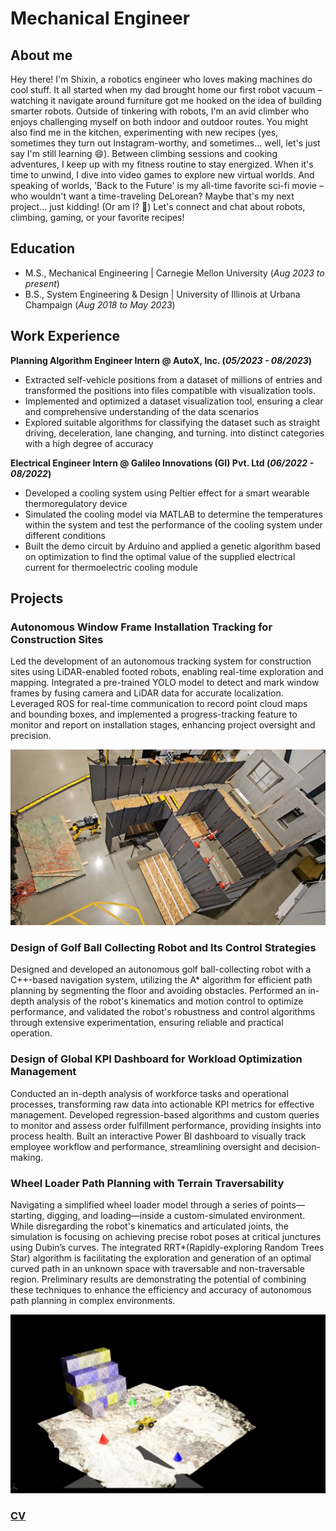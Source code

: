 # Mechanical Engineer

## About me	
Hey there! I'm Shixin, a robotics engineer who loves making machines do cool stuff. It all started when my dad brought home our first robot vacuum – watching it navigate around furniture got me hooked on the idea of building smarter robots.
Outside of tinkering with robots, I'm an avid climber who enjoys challenging myself on both indoor and outdoor routes. You might also find me in the kitchen, experimenting with new recipes (yes, sometimes they turn out Instagram-worthy, and sometimes... well, let's just say I'm still learning 😄). Between climbing sessions and cooking adventures, I keep up with my fitness routine to stay energized.
When it's time to unwind, I dive into video games to explore new virtual worlds. And speaking of worlds, 'Back to the Future' is my all-time favorite sci-fi movie – who wouldn't want a time-traveling DeLorean? Maybe that's my next project... just kidding! (Or am I? 🤔)
Let's connect and chat about robots, climbing, gaming, or your favorite recipes!

## Education						       		
- M.S., Mechanical Engineering	| Carnegie Mellon University (_Aug 2023 to present_)	 			        		
- B.S., System Engineering & Design | University of Illinois at Urbana Champaign (_Aug 2018 to May 2023_)

## Work Experience
**Planning Algorithm Engineer Intern @ AutoX, Inc. (_05/2023 - 08/2023_)**
- Extracted self-vehicle positions from a dataset of millions of entries and transformed the positions into files compatible with visualization tools.
- Implemented and optimized a dataset visualization tool, ensuring a clear and comprehensive understanding of the data scenarios
- Explored suitable algorithms for classifying the dataset such as straight driving, deceleration, lane changing, and turning. into distinct categories with a high degree of accuracy

**Electrical Engineer Intern @ Galileo Innovations (GI) Pvt. Ltd (_06/2022 - 08/2022_)**
- Developed a cooling system using Peltier effect for a smart wearable thermoregulatory device
- Simulated the cooling model via MATLAB to determine the temperatures within the system and test the performance of the cooling system under different conditions
- Built the demo circuit by Arduino and applied a genetic algorithm based on optimization to find the optimal value of the supplied electrical current for thermoelectric cooling module

## Projects
### Autonomous Window Frame Installation Tracking for Construction Sites

Led the development of an autonomous tracking system for construction sites using LiDAR-enabled footed robots, enabling real-time exploration and mapping. Integrated a pre-trained YOLO model to detect and mark window frames by fusing camera and LiDAR data for accurate localization. Leveraged ROS for real-time communication to record point cloud maps and bounding boxes, and implemented a progress-tracking feature to monitor and report on installation stages, enhancing project oversight and precision.

![Robot running in construction cite detect window frame](/assets/img/window_frame.png)

### Design of Golf Ball Collecting Robot and Its Control Strategies
Designed and developed an autonomous golf ball-collecting robot with a C++-based navigation system, utilizing the A* algorithm for efficient path planning by segmenting the floor and avoiding obstacles. Performed an in-depth analysis of the robot's kinematics and motion control to optimize performance, and validated the robot's robustness and control algorithms through extensive experimentation, ensuring reliable and practical operation.

### Design of Global KPI Dashboard for Workload Optimization Management

Conducted an in-depth analysis of workforce tasks and operational processes, transforming raw data into actionable KPI metrics for effective management. Developed regression-based algorithms and custom queries to monitor and assess order fulfillment performance, providing insights into process health. Built an interactive Power BI dashboard to visually track employee workflow and performance, streamlining oversight and decision-making.

### Wheel Loader Path Planning with Terrain Traversability

Navigating a simplified wheel loader model through a series of points—starting, digging, and loading—inside a custom-simulated environment. While disregarding the robot's kinematics and articulated joints, the simulation is focusing on achieving precise robot poses at critical junctures using Dubin’s curves. The integrated RRT*(Rapidly-exploring Random Trees Star) algorithm is facilitating the exploration and generation of an optimal curved path in an unknown space with traversable and non-traversable region. Preliminary results are demonstrating the potential of combining these techniques to enhance the efficiency and accuracy of autonomous path planning in complex environments.

![Wheel loader running in simulator](/assets/img/wheel_loader.png)

### [CV](https://drive.google.com/file/d/10xVnKcDR0KVW9Z-nGKRKBPwRtFaM1yND/view?usp=sharing)
